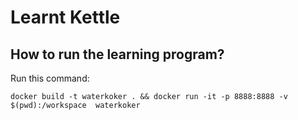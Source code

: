 # Learnt Kettle

## How to run the learning program? 
Run this command:

```
docker build -t waterkoker . && docker run -it -p 8888:8888 -v $(pwd):/workspace  waterkoker
```
